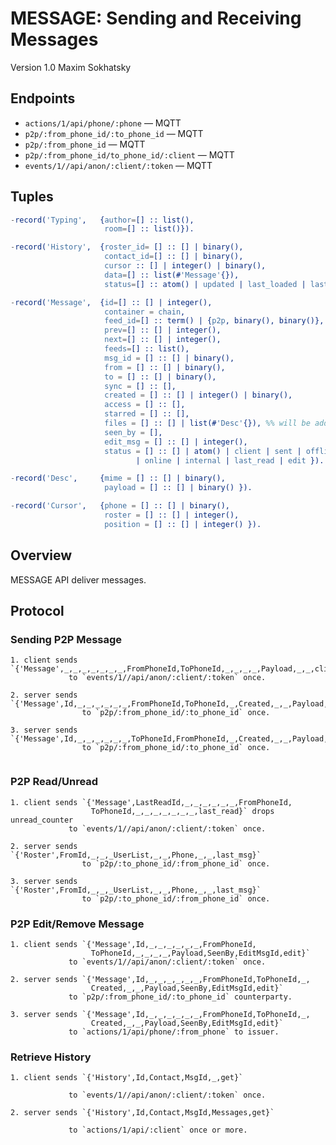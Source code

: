 MESSAGE: Sending and Receiving Messages
=======================================

Version 1.0 Maxim Sokhatsky

Endpoints
--------

* `actions/1/api/phone/:phone` — MQTT
* `p2p/:from_phone_id/:to_phone_id` — MQTT
* `p2p/:from_phone_id` — MQTT
* `p2p/:from_phone_id/to_phone_id/:client` — MQTT
* `events/1//api/anon/:client/:token` — MQTT

Tuples
------

```erlang
-record('Typing',   {author=[] :: list(),
                     room=[] :: list()}).
```

```erlang
-record('History',  {roster_id= [] :: [] | binary(),
                     contact_id=[] :: [] | binary(),
                     cursor :: [] | integer() | binary(),
                     data=[] :: list(#'Message'{}),
                     status=[] :: atom() | updated | last_loaded | last_msg}).
```

```erlang
-record('Message',  {id=[] :: [] | integer(),
                     container = chain,
                     feed_id=[] :: term() | {p2p, binary(), binary()},
                     prev=[] :: [] | integer(),
                     next=[] :: [] | integer(),
                     feeds=[] :: list(),
                     msg_id = [] :: [] | binary(),
                     from = [] :: [] | binary(),
                     to = [] :: [] | binary(),
                     sync = [] :: [],
                     created = [] :: [] | integer() | binary(),
                     access = [] :: [],
                     starred = [] :: [],
                     files = [] :: [] | list(#'Desc'{}), %% will be added after alpha version
                     seen_by = [],
                     edit_msg = [] :: [] | integer(),
                     status = [] :: [] | atom() | client | sent | offline
                            | online | internal | last_read | edit }).
```

```erlang
-record('Desc',     {mime = [] :: [] | binary(),
                     payload = [] :: [] | binary() }).

```

```erlang
-record('Cursor',   {phone = [] :: [] | binary(),
                     roster = [] :: [] | integer(),
                     position = [] :: [] | integer() }).

```

Overview
--------

MESSAGE API deliver messages.

Protocol
--------

### Sending P2P Message


```
1. client sends `{'Message',_,_,_,_,_,_,_,FromPhoneId,ToPhoneId,_,_,_,_,Payload,_,_,client}`
             to `events/1//api/anon/:client/:token` once.

2. server sends `{'Message',Id,_,_,_,_,_,_,FromPhoneId,ToPhoneId,_,Created,_,_,Payload,_,_,sent}`
                to `p2p/:from_phone_id/:to_phone_id` once.

3. server sends `{'Message',Id,_,_,_,_,_,_,ToPhoneId,FromPhoneId,_,Created,_,_,Payload,_,_,sent}`
                to `p2p/:from_phone_id/:to_phone_id` once.


```

### P2P Read/Unread
```
1. client sends `{'Message',LastReadId,_,_,_,_,_,_,FromPhoneId,
                  ToPhoneId,_,_,_,_,_,_,_,last_read}` drops unread_counter
             to `events/1//api/anon/:client/:token` once.

2. server sends `{'Roster',FromId,_,_,_UserList,_,_,Phone,_,_,last_msg}`
                to `p2p/:to_phone_id/:from_phone_id` once.
                
3. server sends `{'Roster',FromId,_,_,_UserList,_,_,Phone,_,_,last_msg}`
                to `p2p/:to_phone_id/:from_phone_id` once.

```

### P2P Edit/Remove Message

```
1. client sends `{'Message',Id,_,_,_,_,_,_,FromPhoneId,
                  ToPhoneId,_,_,_,_,Payload,SeenBy,EditMsgId,edit}`
             to `events/1//api/anon/:client/:token` once.

2. server sends `{'Message',Id,_,_,_,_,_,_,FromPhoneId,ToPhoneId,_,
                  Created,_,_,Payload,SeenBy,EditMsgId,edit}`
             to `p2p/:from_phone_id/:to_phone_id` counterparty.

3. server sends `{'Message',Id,_,_,_,_,_,_,FromPhoneId,ToPhoneId,_,
                  Created,_,_,Payload,SeenBy,EditMsgId,edit}`
             to `actions/1/api/phone/:from_phone` to issuer.
```


### Retrieve History

```
1. client sends `{'History',Id,Contact,MsgId,_,get}`
           
             to `events/1//api/anon/:client/:token` once.

2. server sends `{'History',Id,Contact,MsgId,Messages,get}`

             to `actions/1/api/:client` once or more.
```


